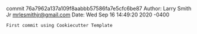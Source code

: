 commit 76a7962a137a109f8aabbb57586fa7e5cfc6be87
Author: Larry Smith Jr <mrlesmithjr@gmail.com>
Date:   Wed Sep 16 14:49:20 2020 -0400

    First commit using Cookiecutter Template
